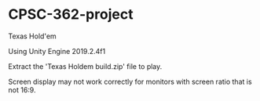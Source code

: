 # CPSC-362-project
 
Texas Hold'em

Using Unity Engine 2019.2.4f1



Extract the 'Texas Holdem build.zip' file to play.

Screen display may not work correctly for monitors with screen ratio that is not 16:9.
